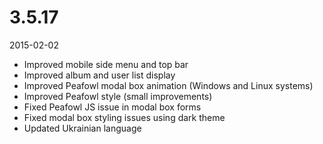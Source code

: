 # 3.5.17

2015-02-02

- Improved mobile side menu and top bar
- Improved album and user list display
- Improved Peafowl modal box animation (Windows and Linux systems)
- Improved Peafowl style (small improvements)
- Fixed Peafowl JS issue in modal box forms
- Fixed modal box styling issues using dark theme
- Updated Ukrainian language
